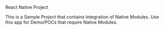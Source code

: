 React Native Project


This is a Sample Project that contains Integration of Native Modules. Use this app for Demo/POCs that require Native Modules. 
